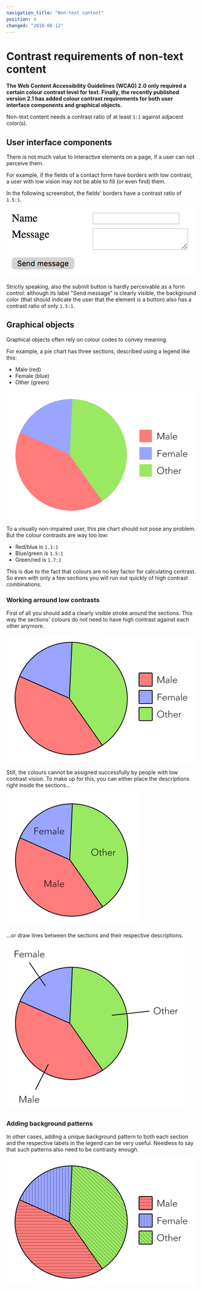 ```yaml
---
navigation_title: "Non-text content"
position: 4
changed: "2018-08-12"
---
```


# Contrast requirements of non-text content

**The Web Content Accessibility Guidelines (WCAG) 2.0 only required a certain colour contrast level for text. Finally, the recently published version 2.1 has added colour contrast requirements for both user interface components and graphical objects.**

Non-text content needs a contrast ratio of at least `3:1` against adjacent color(s).

## User interface components

There is not much value to interactive elements on a page, if a user can not perceive them.

For example, if the fields of a contact form have borders with low contrast, a user with low vision may not be able to fill (or even find) them.

In the following screenshot, the fields' borders have a contrast ratio of `1.5:1`.

![Low contrast form](_media/low-contrast-form.png)

Strictly speaking, also the submit button is hardly perceivable as a form control: although its label "Send message" is clearly visible, the background color (that should indicate the user that the element is a button) also has a contrast ratio of only `1.5:1`.

## Graphical objects

Graphical objects often rely on colour codes to convey meaning.

For example, a pie chart has three sections, described using a legend like this:

- Male (red)
- Female (blue)
- Other (green)

![Low contrast pie chart](_media/low-contrast-pie-chart.png)

To a visually non-impaired user, this pie chart should not pose any problem. But the colour contrasts are way too low:

- Red/blue is `1.1:1`
- Blue/green is `1.5:1`
- Green/red is `1.7:1`

This is due to the fact that colours are no key factor for calculating contrast. So even with only a few sections you will run out quickly of high contrast combinations.

### Working arround low contrasts

First of all you should add a clearly visible stroke around the sections. This way the sections' colours do not need to have high contrast against each other anymore.

![Pie chart with stroke](_media/pie-chart-with-stroke.png)

Still, the colours cannot be assigned successfully by people with low contrast vision. To make up for this, you can either place the descriptions right inside the sections...

![Pie chart labels inside](_media/pie-chart-with-labels-inside.png)

...or draw lines between the sections and their respective descriptions.

![Pie chart with connected labels](_media/pie-chart-with-connected-labels.png)

### Adding background patterns

In other cases, adding a unique background pattern to both each section and the respective labels in the legend can be very useful. Needless to say that such patterns also need to be contrasty enough.

![Pie chart with patterns](_media/pie-chart-with-patterns.png)
